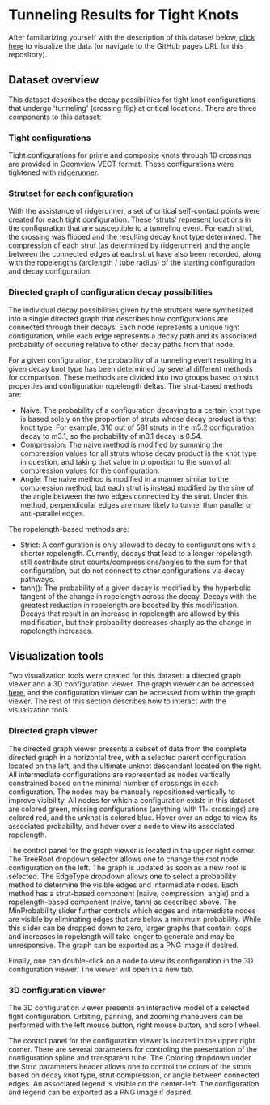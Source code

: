 # Tunneling Results for Tight Knots
After familiarizing yourself with the description of this dataset
below, [click
here](https://ust-knot-posse.github.io/tightknots-tunneling/) to
visualize the data (or navigate to the GitHub pages URL for this
repository).

## Dataset overview
This dataset describes the decay possibilities for tight knot
configurations that undergo 'tunneling' (crossing flip) at critical
locations. There are three components to this dataset:

### Tight configurations
Tight configurations for prime and composite knots through 10
crossings are provided in Geomview VECT format. These configurations
were tightened with
[ridgerunner](http://www.jasoncantarella.com/wordpress/software/ridgerunner/).

### Strutset for each configuration
With the assistance of ridgerunner, a set of critical self-contact
points were created for each tight configuration. These 'struts'
represent locations in the configuration that are susceptible to a
tunneling event. For each strut, the crossing was flipped and the
resulting decay knot type determined. The compression of each strut
(as determined by ridgerunner) and the angle between the connected
edges at each strut have also been recorded, along with the
ropelengths (arclength / tube radius) of the starting configuration
and decay configuration.

### Directed graph of configuration decay possibilities
The individual decay possibilities given by the strutsets were
synthesized into a single directed graph that describes how
configurations are connected through their decays. Each node
represents a unique tight configuration, while each edge represents a
decay path and its associated probability of occuring relative to
other decay paths from that node.

For a given configuration, the probability of a tunneling event
resulting in a given decay knot type has been determined by several
different methods for comparison. These methods are divided into two
groups based on strut properties and configuration ropelength
deltas. The strut-based methods are:
- Naive: The probability of a configuration decaying to a certain knot
  type is based solely on the proportion of struts whose decay product
  is that knot type. For example, 316 out of 581 struts in the m5.2
  configuration decay to m3.1, so the probability of m3.1 decay is
  0.54.
- Compression: The naive method is modified by summing the compression
  values for all struts whose decay product is the knot type in
  question, and taking that value in proportion to the sum of all
  compression values for the configuration.
- Angle: The naive method is modified in a manner similar to the
  compression method, but each strut is instead modified by the sine
  of the angle between the two edges connected by the strut. Under
  this method, perpendicular edges are more likely to tunnel than
  parallel or anti-parallel edges.
  
The ropelength-based methods are:
- Strict: A configuration is only allowed to decay to configurations
  with a shorter ropelength. Currently, decays that lead to a longer
  ropelength still contribute strut counts/compressions/angles to the
  sum for that configuration, but do not connect to other
  configurations via decay pathways.
- tanh(): The probability of a given decay is modified by the
  hyperbolic tangent of the change in ropelength across the
  decay. Decays with the greatest reduction in ropelength are boosted
  by this modification. Decays that result in an increase in
  ropelength are allowed by this modification, but their probability
  decreases sharply as the change in ropelength increases.

## Visualization tools
Two visualization tools were created for this dataset: a directed
graph viewer and a 3D configuration viewer. The graph viewer can be
accessed
[here](https://ust-knot-posse.github.io/tightknots-tunneling/), and
the configuration viewer can be accessed from within the graph
viewer. The rest of this section describes how to interact with the
visualization tools.

### Directed graph viewer
The directed graph viewer presents a subset of data from the complete
directed graph in a horizontal tree, with a selected parent
configuration located on the left, and the ultimate unknot descendant
located on the right. All intermediate configurations are represented
as nodes vertically constrained based on the minimal number of
crossings in each configuration. The nodes may be manually
repositioned vertically to improve visibility. All nodes for which a
configuration exists in this dataset are colored green, missing
configurations (anything with 11+ crossings) are colored red, and the
unknot is colored blue. Hover over an edge to view its associated
probability, and hover over a node to view its associated ropelength.

The control panel for the graph viewer is located in the upper right
corner. The TreeRoot dropdown selector allows one to change the root
node configuration on the left. The graph is updated as soon as a new
root is selected. The EdgeType dropdown allows one to select a
probability method to determine the visible edges and intermediate
nodes. Each method has a strut-based component (naive, compression,
angle) and a ropelength-based component (naive, tanh) as described
above. The MinProbability slider further controls which edges and
intermediate nodes are visible by eliminating edges that are below a
minimum probability. While this slider can be dropped down to zero,
larger graphs that contain loops and increases in ropelength will take
longer to generate and may be unresponsive. The graph can be exported
as a PNG image if desired.

Finally, one can double-click on a node to view its configuration in
the 3D configuration viewer. The viewer will open in a new tab.

### 3D configuration viewer
The 3D configuration viewer presents an interactive model of a
selected tight configuration. Orbiting, panning, and zooming maneuvers
can be performed with the left mouse button, right mouse button, and
scroll wheel.

The control panel for the configuration viewer is located in the upper
right corner. There are several parameters for controling the
presentation of the configuration spline and transparent tube. The
Coloring dropdown under the Strut parameters header allows one to
control the colors of the struts based on decay knot type, strut
compression, or angle between connected edges. An associated legend is
visible on the center-left. The configuration and legend can be
exported as a PNG image if desired.
